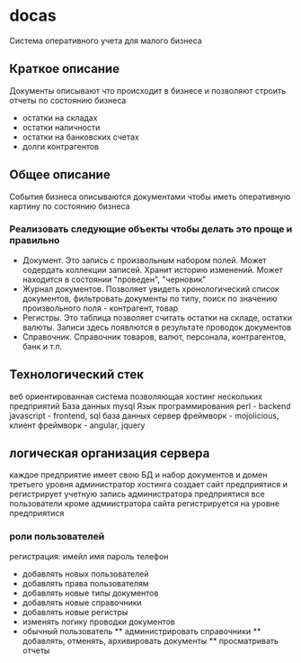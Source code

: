 # docas
Система оперативного учета для малого бизнеса
## Краткое описание
Документы описывают что происходит в бизнесе и позволяют строить отчеты по состоянию бизнеса
* остатки на складах
* остатки наличности
* остатки на банковских счетах
* долги контрагентов

## Общее описание
События бизнеса описываются документами чтобы иметь оперативную картину по состоянию бизнеса

### Реализовать следующие объекты чтобы делать это проще и правильно
* Документ. Это запись с произвольным набором полей. Может содердать коллекции записей. Хранит историю изменений. Может находится в состоянии "проведен", "черновик"
* Журнал документов. Позволяет увидеть хронологический список документов, фильтровать документы по типу, поиск по значению произвольного поля - контрагент, товар
* Регистры. Это таблица позволяет считать остатки на складе, остатки валюты. Записи здесь появлются в результате проводок документов
* Справочник. Справочник товаров, валют, персонала, контрагентов, банк и т.п.

## Технологический стек
веб ориентированная система позволяющая хостинг нескольких предприятий
База данных mysql
Язык программирования perl - backend javascript - frontend, sql база данных
сервер фреймворк - mojolicious, клиент фреймворк - angular, jquery

## логическая организация сервера
каждое предприятие имеет свою БД и набор документов и домен третьего уровня
администратор хостинга создает сайт предприятися и регистрирует учетную запись администратора предприятися
все пользователи кроме адмиистратора сайта регистрируется на уровне предприятися
### роли пользователей
регистрация: имейл имя пароль телефон
* добавлять новых пользователей
* добавлять права пользователям 
* добавлять новые типы документов
* добавлять новые справочники
* добавлять новые регистры 
*  изменять логику проводки документов
* обычный пользователь 
** администрировать справочники
** добавлять, отменять, архивировать документы
** просматривать отчеты

